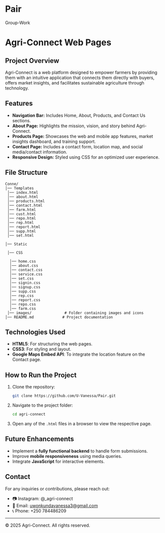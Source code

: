 # Pair
Group-Work

# Agri-Connect Web Pages

## Project Overview
Agri-Connect is a web platform designed to empower farmers by providing them with an intuitive application that connects them directly with buyers, offers market insights, and facilitates sustainable agriculture through technology.

## Features
- **Navigation Bar:** Includes Home, About, Products, and Contact Us sections.
- **About Page:** Highlights the mission, vision, and story behind Agri-Connect.
- **Products Page:** Showcases the web and mobile app features, market insights dashboard, and training support.
- **Contact Page:** Includes a contact form, location map, and social media/contact information.
- **Responsive Design:** Styled using CSS for an optimized user experience.

## File Structure
```
Conne/
│── Templates
 │── index.html            
 │── about.html            
 │── products.html         
 │── contact.html          
 │── farm.html
 │── cust.html
 │── repo.html
 │── rep.html
 │── report.html
 │── supp.html
 │── set.html

│── Static

 │── CSS

  │── home.css 
  │── about.css
  │── contact.css
  │── service.css
  │── set.css
  │── signin.css
  │── signup.css           
  │── supp.css
  │── rep.css
  │── report.css
  │── repo.css
  │── farm.css
 │── images/               # Folder containing images and icons
│── README.md             # Project documentation
```

## Technologies Used
- **HTML5**: For structuring the web pages.
- **CSS3**: For styling and layout.
- **Google Maps Embed API**: To integrate the location feature on the Contact page.

## How to Run the Project
1. Clone the repository:
   ```sh
   git clone https://github.com/U-Vanessa/Pair.git
   ```
2. Navigate to the project folder:
   ```sh
   cd agri-connect
   ```
3. Open any of the `.html` files in a browser to view the respective page.

## Future Enhancements
- Implement a **fully functional backend** to handle form submissions.
- Improve **mobile responsiveness** using media queries.
- Integrate **JavaScript** for interactive elements.

## Contact
For any inquiries or contributions, please reach out:
- 📷 Instagram: @_agri-connect
- 📧 Email: uwonkundavanessa3@gmail.com
- 📞 Phone: +250 784486209

---
© 2025 Agri-Connect. All rights reserved.

